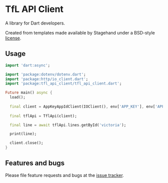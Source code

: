 # TfL API Client

A library for Dart developers.

Created from templates made available by Stagehand under a BSD-style
[license](https://github.com/dart-lang/stagehand/blob/master/LICENSE).

## Usage

```dart
import 'dart:async';

import 'package:dotenv/dotenv.dart';
import 'package:http/io_client.dart';
import 'package:tfl_api_client/tfl_api_client.dart';

Future main() async {
  load();
  
  final client = AppKeyAppIdClient(IOClient(), env['APP_KEY'], env['APP_ID']);
    
  final tflApi = TflApi(client);

  final line = await tflApi.lines.getById('victoria');

  print(line);

  client.close();
}
```

## Features and bugs

Please file feature requests and bugs at the [issue tracker][issue-tracker].

[issue-tracker]: https://github.com/tnc1997/dart-tfl-api-client/issues
